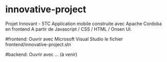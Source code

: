 # innovative-project
Projet Innovant - 5TC
Application mobile construite avec Apache Cordoba en frontend
A partir de Javascript / CSS / HTML / Onsen UI.

#frontend:
Ouvrir avec Microsoft Visual Studio le fichier frontend/innovative-project.sln

#backend:
Ouvrir avec ... (à venir)

